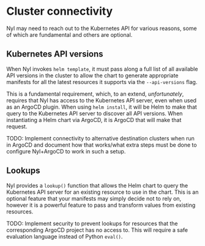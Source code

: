 # Cluster connectivity

Nyl may need to reach out to the Kubernetes API for various reasons, some of which are fundamental and others are
optional.

## Kubernetes API versions

When Nyl invokes `helm template`, it must pass along a full list of all available API versions in the cluster to
allow the chart to generate appropriate manifests for all the latest resources it supports via the `--api-versions`
flag.

This is a fundamental requirement, which, to an extend, _unfortunately_, requires that Nyl has access to the Kubernetes
API server, even when used as an ArgoCD plugin. When using `helm install`, it will be Helm to make that query to the
Kubernetes API server to discover all API versions. When instantiating a Helm chart via ArgoCD, it is ArgoCD that will
make that request.

TODO: Implement connectivity to alternative destination clusters when run in ArgoCD and document how that works/what
extra steps must be done to configure Nyl+ArgoCD to work in such a setup.

## Lookups

Nyl provides a `lookup()` function that allows the Helm chart to query the Kubernetes API server for an existing
resource to use in the chart. This is an optional feature that your manifests may simply decide not to rely on,
however it is a powerful feature to pass and transform values from existing resources.

TODO: Implement security to prevent lookups for resources that the corresponding ArgoCD project has no access to.
This will require a safe evaluation language instead of Python `eval()`.

